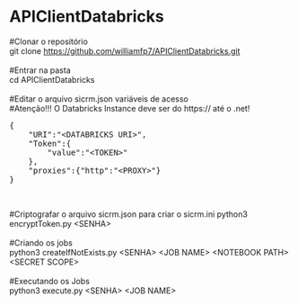 # APIClientDatabricks
#Clonar o repositório<br/>
git clone https://github.com/williamfp7/APIClientDatabricks.git<br/>
<br/>
#Entrar na pasta<br/>
cd APIClientDatabricks<br/>
<br/>
#Editar o arquivo sicrm.json variáveis de acesso<br/>
#Atenção!!! O Databricks Instance deve ser do https:// até o .net!<br/>
<pre>
{
    "URI":"&lt;DATABRICKS URI&gt;",
    "Token":{
        "value":"&lt;TOKEN&gt;"
    },
    "proxies":{"http":"&lt;PROXY&gt;"}
}
</pre>
<br/>

#Criptografar o arquivo sicrm.json para criar o sicrm.ini
python3 encryptToken.py &lt;SENHA&gt;<br/>
<br/>
#Criando os jobs<br/>
python3 createIfNotExists.py &lt;SENHA&gt; &lt;JOB NAME&gt; &lt;NOTEBOOK PATH&gt; &lt;SECRET SCOPE&gt;<br/>
<br/>
#Executando os Jobs<br/>
python3 execute.py &lt;SENHA&gt; &lt;JOB NAME&gt;<br/>